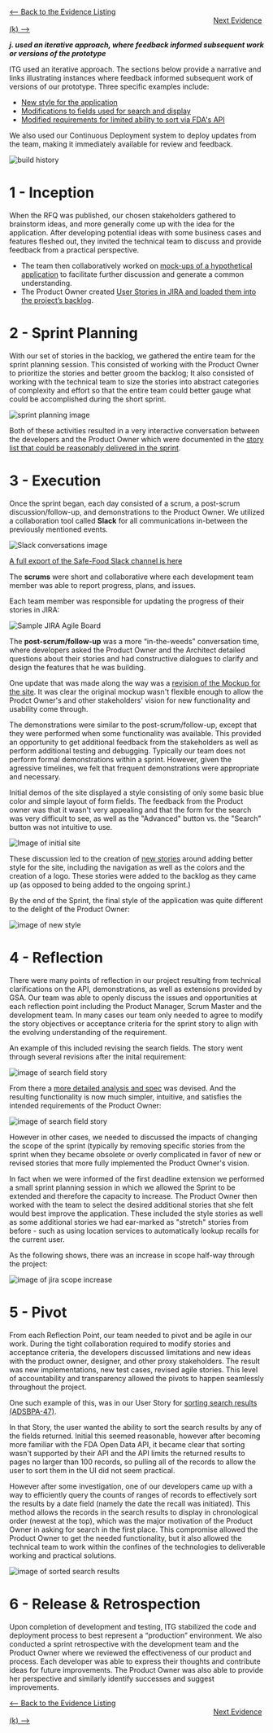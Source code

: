 [<-- Back to the Evidence Listing](https://github.com/itgfirm/safe-food/edit/master/Evidence)  &nbsp;&nbsp;&nbsp;&nbsp;&nbsp;&nbsp;&nbsp;&nbsp;&nbsp;&nbsp;&nbsp;&nbsp;&nbsp;&nbsp;&nbsp;&nbsp;&nbsp;&nbsp;&nbsp;&nbsp;&nbsp;&nbsp;&nbsp;&nbsp;&nbsp;&nbsp;&nbsp;&nbsp;&nbsp;&nbsp;&nbsp;&nbsp;&nbsp;&nbsp;&nbsp;&nbsp;&nbsp;&nbsp;&nbsp;&nbsp;&nbsp;&nbsp;&nbsp;&nbsp;&nbsp;&nbsp;&nbsp;&nbsp;&nbsp;&nbsp;&nbsp;&nbsp;&nbsp;&nbsp;&nbsp;&nbsp;&nbsp;&nbsp;&nbsp;&nbsp;&nbsp;&nbsp;&nbsp;&nbsp;&nbsp;&nbsp;&nbsp;&nbsp;&nbsp;&nbsp;&nbsp;&nbsp;&nbsp;&nbsp;&nbsp;&nbsp;&nbsp;&nbsp;&nbsp;&nbsp;&nbsp;&nbsp;&nbsp;&nbsp;&nbsp;&nbsp;&nbsp;&nbsp;&nbsp;&nbsp;&nbsp;&nbsp;&nbsp;&nbsp;&nbsp;&nbsp;&nbsp;&nbsp;&nbsp;&nbsp;&nbsp;&nbsp;[Next Evidence (k) -->](https://github.com/itgfirm/safe-food/edit/master/Evidence/k)

***j. used an iterative approach, where feedback informed subsequent work or versions of the prototype***

ITG used an iterative approach. The sections below provide a narrative and links illustrating instances where feedback informed subsequent work of versions of our prototype. Three specific examples include:
- [New style for the application](https://github.com/itgfirm/safe-food/tree/master/Evidence/j#3---execution)
- [Modifications to fields used for search and display](https://github.com/itgfirm/safe-food/tree/master/Evidence/j#4---reflection)
- [Modified requirements for limited ability to sort via FDA's API](https://github.com/itgfirm/safe-food/tree/master/Evidence/j#5---pivot)

We also used our Continuous Deployment system to deploy updates from the team, making it immediately available for review and feedback.

![build history](https://github.com/itgfirm/safe-food/blob/master/Evidence/f/TravisCI_Build_History.png)

# 1 - Inception
When the RFQ was published, our chosen stakeholders gathered to brainstorm ideas, and more generally come up with the idea for the application.  After developing potential ideas with some business cases and features fleshed out, they invited the technical team to discuss and provide feedback from a practical perspective. 

* The team then collaboratively worked on [mock-ups of a hypothetical application](https://github.com/itgfirm/safe-food/blob/master/Documentation/Design/wireframe_v1.pdf) to facilitate further discussion and generate a common understanding. 
* The Product Owner created [User Stories in JIRA and loaded them into the project’s backlog](https://github.com/itgfirm/safe-food/blob/master/Documentation/Process/JIRA/Screen%20Shot%202015-06-22%20at%209.20.13%20AM.png). 

# 2 - Sprint Planning
With our set of stories in the backlog, we gathered the entire team for the sprint planning session. This consisted of working with the Product Owner to prioritize the stories and better groom the backlog; It also consisted of working with the technical team to size the stories into abstract categories of complexity and effort so that the entire team could better gauge what could be accomplished during the short sprint.  

![sprint planning image](https://github.com/itgfirm/safe-food/blob/master/Documentation/Process/JIRA/Screen%20Shot%202015-06-22%20at%209.20.13%20AM.png)

Both of these activities resulted in a very interactive conversation between the developers and the Product Owner which were documented in the [story list that could be reasonably delivered in the sprint](https://github.com/itgfirm/safe-food/blob/master/Documentation/Process/JIRA/Initial_Sprint_Stories.xlsx). 

# 3 - Execution
Once the sprint began, each day consisted of a scrum, a post-scrum discussion/follow-up, and demonstrations to the Product Owner.  We  utilized a collaboration tool called **Slack** for all communications in-between the previously mentioned events. 

![Slack conversations image](https://github.com/itgfirm/safe-food/blob/master/Documentation/Process/Slack/slack_conversations.png)

[A full export of the Safe-Food Slack channel is here](https://github.com/itgfirm/safe-food/tree/master/Documentation/Process/Slack)

The **scrums** were short and collaborative where each development team member was able to report progress, plans, and issues.  

Each team member was responsible for updating the progress of their stories in JIRA: 

![Sample JIRA Agile Board](https://github.com/itgfirm/safe-food/blob/master/Documentation/Process/JIRA/Screen%20Shot%202015-06-24%20at%203.03.05%20PM.png)

The **post-scrum/follow-up** was a more “in-the-weeds” conversation time, where developers asked the Product Owner and the Architect detailed questions about their stories and had constructive dialogues to clarify and design the features that he was building. 

One update that was made along the way was a [revision of the Mockup for the site](https://github.com/itgfirm/safe-food/blob/master/Documentation/Design/wireframe_v1.pdf).  It was clear the original mockup wasn't flexible enough to allow the Prodct Owner's and other stakeholders' vision for new functionality and usability come through.

The demonstrations were similar to the post-scrum/follow-up, except that they were performed when some functionality was available. This provided an opportunity to get additional feedback from the stakeholders as well as perform additional testing and debugging.  Typically our team does not perform formal demonstrations within a sprint. However, given the agressive timelines, we felt that frequent demonstrations were appropriate and necessary.

Initial demos of the site displayed a style consisting of only some basic blue color and simple layout of form fields. The feedback from the Product owner was that it wasn't very appealing and that the form for the search was very difficult to see, as well as the "Advanced" button vs. the "Search" button was not intuitive to use.

![Image of initial site](initial_site_style.png)

These discussion led to the creation of [new stories](https://github.com/itgfirm/safe-food/blob/master/Documentation/Process/JIRA/Initial_Sprint_Stories.xlsx) around adding better style for the site, including the navigation as well as the colors and the creation of a logo. These stories were added to the backlog as they came up (as opposed to being added to the ongoing sprint.)

By the end of the Sprint, the final style of the application was quite different to the delight of the Product Owner:

![image of new style](final_nav_and_search.png)

# 4 - Reflection
There were many points of reflection in our project resulting from technical clarifications on the API, demonstrations, as well as extensions provided by GSA.  Our team was able to openly discuss the issues and opportunities at each reflection point including the Product Manager, Scrum Master and the development team. In many cases our team only needed to agree to modify the story objectives or acceptance criteria for the sprint story to align with the evolving understanding of the requirement. 

An example of this included revising the search fields.  The story went through several revisions after the inital requirement:

![image of search field story](jira_search_fields.png)

From there a [more detailed analysis and spec](https://github.com/itgfirm/safe-food/blob/master/Documentation/Design/ViewEntries_Design.docx) was devised.  And the resulting functionality is now much simpler, intuitive, and satisfies the intended requirements of the Product Owner:

![image of search field story](final_search_fields.png)

However in other cases, we needed to discussed the impacts of changing the scope of the sprint (typically by removing specific stories from the sprint when they became obsolete or overly complicated in favor of new or revised stories that more fully implemented the Product Owner's vision.

In fact when we were informed of the first deadline extension we performed a small sprint planning session in which we allowed the Sprint to be extended and therefore the capacity to increase.  The Product Owner then worked with the team to select the desired additional stories that she felt would best improve the application.  These included the style stories as well as some additional stories we had ear-marked as "stretch" stories from before - such as using location services to automatically lookup recalls for the current user.

As the following shows, there was an increase in scope half-way through the project:

![image of jira scope increase](https://github.com/itgfirm/safe-food/blob/master/Documentation/Process/JIRA/Cumulative_Flow_Diagram.png)

# 5 - Pivot
From each Reflection Point, our team needed to pivot and be agile in our work.  During the tight collaboration required to modify stories and acceptance criteria, the developers discussed limitations and new ideas with the product owner, designer, and other proxy stakeholders.  The result was new implementations, new test cases, revised agile stories.  This level of accountability and transparency allowed the pivots to happen seamlessly throughout the project.

One such example of this, was in our User Story for [sorting search results (ADSBPA-47)](https://github.com/itgfirm/safe-food/blob/master/Documentation/Process/JIRA/Final_Sprint_Stories.xlsx).  

In that Story, the user wanted the ability to sort the search results by any of the fields returned.  Initial this seemed reasonable, however after becoming more familiar with the FDA Open Data API, it became clear that sorting wasn't supported by their API and the API limits the returned results to pages no larger than 100 records, so pulling all of the records to allow the user to sort them in the UI did not seem practical.

However after some investigation, one of our developers came up with a way to efficiently query the counts of ranges of records to effectively sort the results by a date field (namely the date the recall was initiated).  This method allows the records in the search results to display in chronological order (newest at the top), which was the major motivation of the Product Owner in asking for search in the first place.  This compromise allowed the Product Owner to get the needed functionality, but it also allowed the technical team to work within the confines of the technologies to deliverable working and practical solutions.

![image of sorted search results](sorted_results.png)

# 6 - Release & Retrospection
Upon completion of development and testing, ITG stabilized the code and deployment process to best represent a “production” environment. We also conducted a sprint retrospective with the development team and the Product Owner where we reviewed the effectiveness of our product and process. Each developer was able to express their thoughts and contribute ideas for future improvements. The Product Owner was also able to provide her perspective and similarly identify successes and suggest improvements.

[<-- Back to the Evidence Listing](https://github.com/itgfirm/safe-food/edit/master/Evidence)  &nbsp;&nbsp;&nbsp;&nbsp;&nbsp;&nbsp;&nbsp;&nbsp;&nbsp;&nbsp;&nbsp;&nbsp;&nbsp;&nbsp;&nbsp;&nbsp;&nbsp;&nbsp;&nbsp;&nbsp;&nbsp;&nbsp;&nbsp;&nbsp;&nbsp;&nbsp;&nbsp;&nbsp;&nbsp;&nbsp;&nbsp;&nbsp;&nbsp;&nbsp;&nbsp;&nbsp;&nbsp;&nbsp;&nbsp;&nbsp;&nbsp;&nbsp;&nbsp;&nbsp;&nbsp;&nbsp;&nbsp;&nbsp;&nbsp;&nbsp;&nbsp;&nbsp;&nbsp;&nbsp;&nbsp;&nbsp;&nbsp;&nbsp;&nbsp;&nbsp;&nbsp;&nbsp;&nbsp;&nbsp;&nbsp;&nbsp;&nbsp;&nbsp;&nbsp;&nbsp;&nbsp;&nbsp;&nbsp;&nbsp;&nbsp;&nbsp;&nbsp;&nbsp;&nbsp;&nbsp;&nbsp;&nbsp;&nbsp;&nbsp;&nbsp;&nbsp;&nbsp;&nbsp;&nbsp;&nbsp;&nbsp;&nbsp;&nbsp;&nbsp;&nbsp;&nbsp;&nbsp;&nbsp;&nbsp;&nbsp;&nbsp;&nbsp;[Next Evidence (k) -->](https://github.com/itgfirm/safe-food/edit/master/Evidence/k)
